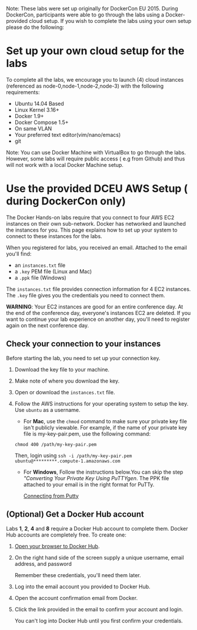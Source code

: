 Note: These labs were set up originally for DockerCon EU 2015. During DockerCon, participants were able to go through the labs using a Docker-provided cloud setup. If you wish to complete the labs using your own setup please do the following:

# Set up your own cloud setup for the labs

To complete all the labs, we encourage you to launch (4) cloud instances (referenced as node-0,node-1,node-2,node-3) with the following requirements:

* Ubuntu 14.04 Based 
* Linux Kernel 3.16+
* Docker 1.9+ 
* Docker Compose 1.5+
* On same VLAN
* Your preferred text editor(vim/nano/emacs)
* git

Note: You can use Docker Machine with VirtualBox to go through the labs. However, some labs will require public access ( e.g from Github) and thus will not work with a local Docker Machine setup.

# Use the provided DCEU AWS Setup ( during DockerCon only)

The Docker Hands-on labs require that you connect to four AWS EC2 instances on their own sub-network. Docker has networked and launched the instances for you. This page explains how to set up your system to connect to these instances for the labs.

When you registered for labs, you received an email. Attached to the email you'll find:

* an `instances.txt` file
* a `.key` PEM file (Linux and Mac)
* a `.ppk` file (Windows)

The `instances.txt` file provides connection information for 4 EC2 instances. The `.key` file gives you the credentials you need to connect them.

**WARNING**: Your EC2 instances are good for an entire conference day. At the end of the conference day, everyone's instances EC2 are deleted. If you want to continue your lab experience on another day, you'll need to register again on the next conference day.


## Check your connection to your instances

Before starting the lab, you need to set up your connection key.

1. Download the key file to your machine.

2. Make note of where you download the key.

3. Open or download the `instances.txt` file.

4. Follow the AWS instructions for your operating system to setup the key. Use `ubuntu` as a username.

	* For **Mac**, use the `chmod` command to make sure your private key file isn't publicly viewable. For example, 		if the name of your private key file is my-key-pair.pem, use the following command:
	
	`chmod 400 /path/my-key-pair.pem`

	Then, login using `ssh -i /path/my-key-pair.pem ubuntu@*********.compute-1.amazonaws.com`
	
	* For **Windows**, Follow the instructions below.You can skip the step *"Converting Your Private Key Using PuTTYgen*. The PPK file attached to your email is in the right format for PuTTy.
	   
		<a href="http://docs.aws.amazon.com/AWSEC2/latest/UserGuide/putty.html" target="_blank">Connecting from Putty</a>

## (Optional) Get a Docker Hub account

Labs **1**, **2**, **4** and **8** require a Docker Hub account to complete them. Docker Hub accounts are completely free. To create one:

1. <a href="http://hub.docker.com" target="_blank">Open your browser to Docker Hub</a>.

2. On the right hand side of the screen supply a unique username, email address, and password

	Remember these credentials, you'll need them later.

3. Log into the email account you provided to Docker Hub.

4. Open the account confirmation email from Docker.

5. Click the link provided in the email to confirm your account and login.

	You can't log into Docker Hub until you first confirm your credentials.


